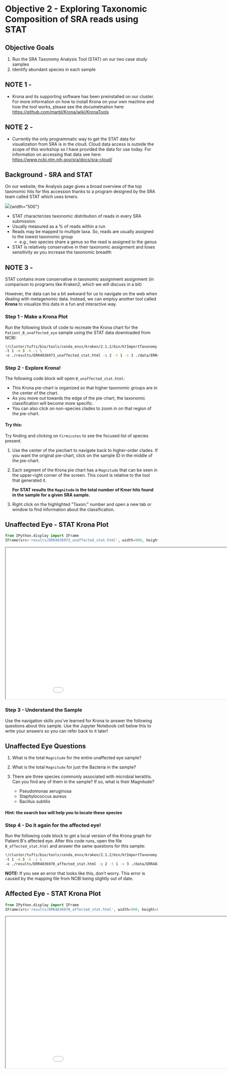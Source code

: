 # Objective 2 - Exploring Taxonomic Composition of SRA reads using STAT <a class="anchor" id="Objective-2"></a>

## **Objective Goals**

1. Run the SRA Taxonomy Analysis Tool (STAT) on our two case study samples
2. Identify abundant species in each sample

## **NOTE 1 -** 

- Krona and its supporting software has been preinstalled on our cluster. For more information on how to install Krona on your own machine and how the tool works, please see the documetnation here: https://github.com/marbl/Krona/wiki/KronaTools

## **NOTE 2 -** 

- Currently the only programmatic way to get the STAT data for visualization from SRA is in the cloud. Cloud data access is outside the scope of this workshop so I have provided the data for use today. For information on accessing that data see here: https://www.ncbi.nlm.nih.gov/sra/docs/sra-cloud/

## **Background - SRA and STAT**

On our website, the Analysis page gives a broad overview of the top taxonomic hits for this accession thanks to a program designed by the SRA team called STAT which uses kmers.

![](images/kmers.png){width="500"}


- STAT characterizes taxonomic distribution of reads in every SRA submission.
- Usually measured as a % of reads within a run
- Reads may be mapped to multiple taxa. So, reads are usually assigned to the lowest taxonomic group
    - e.g., two species share a genus so the read is assigned to the genus 
- STAT is relatively conservative in their taxonomic assignment and loses sensitivity as you increase the taxonomic breadth


## **NOTE 3 -** 

STAT contains more conservative in taxonomic assignment assignment (in comparison to programs like Kraken2, which we will discuss in a bit)

However, the data can be a bit awkward for us to navigate on the web when dealing with metagenomic data. Instead, we can employ another tool called **Krona** to visualize this data in a fun and interactive way.

### **Step 1 - Make a Krona Plot**

Run the following block of code to recreate the Krona chart for the `Patient_B_unaffected_eye` sample using the STAT data downloaded from NCBI:

```bash
!/cluster/tufts/bio/tools/conda_envs/kraken/2.1.2/bin/ktImportTaxonomy \
-t 1 -m 3 -k -i \
-o ./results/ERR4836973_unaffected_stat.html -q 2 -t 1 -s 3 ./data/ERR4836973_unaffected_stat.txt
```

### **Step 2 - Explore Krona!**

The following code block will open `B_unaffected_stat.html`:

* This Krona pie-chart is organized so that higher taxonomic groups are in the center of the chart. 
* As you move out towards the edge of the pie-chart, the taxonomic classification will become more specific. 
* You can also click on non-species clades to zoom in on that region of the pie-chart.

#### Try this: 

Try finding and clicking on `Firmicutes` to see the focused list of species present.

1. Use the center of the piechart to navigate back to higher-order clades. If you want the original pie-chart, click on the sample ID in the middle of the pie-chart.

2. Each segment of the Krona pie chart has a `Magnitude` that can be seen in the upper-right corner of the screen. This count is relative to the tool that generated it. 

    **For STAT results the `Magnitude` is the total number of Kmer hits found in the sample for a given SRA sample.**

3. Right click on the highlighted "Taxon:" number and open a new tab or window to find information about the classification.

## Unaffected Eye - STAT Krona Plot

```python
from IPython.display import IFrame
IFrame(src='results/ERR4836973_unaffected_stat.html', width=900, height=600)
```

<iframe src="./krona/ERR4836973_unaffected_stat.html" height="500" width="1000" title="Online Workshops - Upcoming Events"></iframe>

### **Step 3 - Understand the Sample**

Use the navigation skills you've learned for Krona to answer the following questions about this sample. Use the Jupyter Notebook cell below this to write your answers so you can refer back to it later!


## Unaffected Eye Questions

1. What is the total `Magnitude` for the entire unaffected eye sample?

2. What is the total `Magnitude` for just the Bacteria in the sample?

3. There are three species commonly associated with microbial keratitis. Can you find any of them in the sample? If so, what is their Magnitude?

    - Pseudomonas aeruginosa
    - Staphylococcus aureus
    - Bacillus subtilis

#### Hint: the search box will help you to locate these species

### **Step 4 - Do it again for the affected eye!**

Run the following code block to get a local version of the Krona graph for Patient B's affected eye. After this code runs, open the file `B_affected_stat.html` and answer the same questions for this sample:


```bash
!/cluster/tufts/bio/tools/conda_envs/kraken/2.1.2/bin/ktImportTaxonomy \
-t 1 -m 3 -k -i \
-o ./results/ERR4836970_affected_stat.html -q 2 -t 1 -s 3 ./data/ERR4836970_affected_stat.txt
```

**NOTE:** If you see an error that looks like this, don't worry. This error is caused by the mapping file from NCBI being slightly out of date.



## Affected Eye - STAT Krona Plot

```python
from IPython.display import IFrame
IFrame(src='results/ERR4836970_affected_stat.html', width=900, height=600)
```


<iframe src="/krona/ERR4836970_affected_stat.html" height="500" width="1000" title="Online Workshops - Upcoming Events"></iframe>


